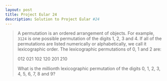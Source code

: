 ```yaml
---
layout: post
title: Project Eular 24
description: Solution to Project Eular #24
---
```




> A permutation is an ordered arrangement of objects. For example, `3124` is one possible permutation of the digits 1, 2, 3 and 4. If all of the permutations are listed numerically or alphabetically, we call it lexicographic order. The lexicographic permutations of 0, 1 and 2 are:
>
>
> 012   021   102   120   201   210
>
>
> What is the millionth lexicographic permutation of the digits 0, 1, 2, 3, 4, 5, 6, 7, 8 and 9?


